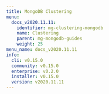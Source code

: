 ```yaml
---
title: MongoDB Clustering
menu:
  docs_v2020.11.11:
    identifier: mg-clustering-mongodb
    name: Clustering
    parent: mg-mongodb-guides
    weight: 25
menu_name: docs_v2020.11.11
info:
  cli: v0.15.0
  community: v0.15.0
  enterprise: v0.2.0
  installer: v0.15.0
  version: v2020.11.11
---
```


